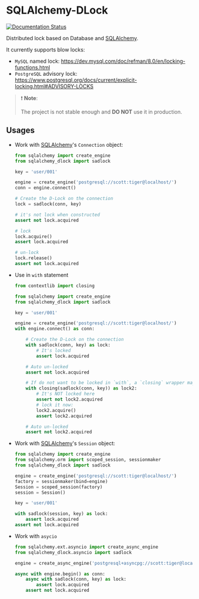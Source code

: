 # SQLAlchemy-DLock

[![Documentation Status](https://readthedocs.org/projects/sqlalchemy-dlock/badge/?version=latest)](https://sqlalchemy-dlock.readthedocs.io/en/latest/?badge=latest)

Distributed lock based on Database and [SQLAlchemy][].

It currently supports blow locks:

- `MySQL` named lock: <https://dev.mysql.com/doc/refman/8.0/en/locking-functions.html>
- `PostgreSQL` advisory lock: <https://www.postgresql.org/docs/current/explicit-locking.html#ADVISORY-LOCKS>

> ❗ **Note**:
>
> The project is not stable enough and **DO NOT** use it in production.

## Usages

- Work with [SQLAlchemy][]'s `Connection` object:

  ```python
  from sqlalchemy import create_engine
  from sqlalchemy_dlock import sadlock
  
  key = 'user/001'
  
  engine = create_engine('postgresql://scott:tiger@localhost/')
  conn = engine.connect()
  
  # Create the D-Lock on the connection
  lock = sadlock(conn, key)
  
  # it's not lock when constructed
  assert not lock.acquired
  
  # lock
  lock.acquire()
  assert lock.acquired
  
  # un-lock
  lock.release()
  assert not lock.acquired
  ```

- Use in `with` statement

  ```python
  from contextlib import closing

  from sqlalchemy import create_engine
  from sqlalchemy_dlock import sadlock
  
  key = 'user/001'
  
  engine = create_engine('postgresql://scott:tiger@localhost/')
  with engine.connect() as conn:

      # Create the D-Lock on the connection
      with sadlock(conn, key) as lock:
          # It's locked
          assert lock.acquired

      # Auto un-locked
      assert not lock.acquired
  
      # If do not want to be locked in `with`, a `closing` wrapper may help
      with closing(sadlock(conn, key)) as lock2:
          # It's NOT locked here
          assert not lock2.acquired
          # lock it now:
          lock2.acquire()
          assert lock2.acquired

      # Auto un-locked
      assert not lock2.acquired
  ```

- Work with [SQLAlchemy][]'s `Session` object:

  ```python
  from sqlalchemy import create_engine
  from sqlalchemy.orm import scoped_session, sessionmaker
  from sqlalchemy_dlock import sadlock
  
  engine = create_engine('postgresql://scott:tiger@localhost/')
  factory = sessionmaker(bind=engine)
  Session = scoped_session(factory)
  session = Session()
  
  key = 'user/001'
  
  with sadlock(session, key) as lock:
      assert lock.acquired
  assert not lock.acquired
  ```

- Work with `asycio`

  ```python
  from sqlalchemy.ext.asyncio import create_async_engine
  from sqlalchemy_dlock.asyncio import sadlock
  
  engine = create_async_engine('postgresql+asyncpg://scott:tiger@localhost/')
  
  async with engine.begin() as conn:
      async with sadlock(conn, key) as lock:
          assert lock.acquired
      assert not lock.acquired
  ```

[SQLAlchemy]: https://www.sqlalchemy.org/ "The Python SQL Toolkit and Object Relational Mapper"
